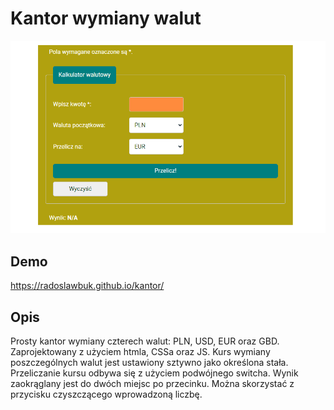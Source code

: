 # Kantor wymiany walut

![Animacja](gifs/Animation.gif)

## Demo

https://radoslawbuk.github.io/kantor/

## Opis

Prosty kantor wymiany czterech walut: PLN, USD, EUR oraz GBD. Zaprojektowany z użyciem htmla, CSSa oraz JS. Kurs wymiany poszczególnych walut jest ustawiony sztywno jako określona stała. Przeliczanie kursu odbywa się z użyciem podwójnego switcha. Wynik zaokrąglany jest do dwóch miejsc po przecinku. Można skorzystać z przycisku czyszczącego wprowadzoną liczbę.  

